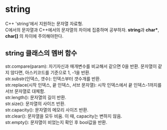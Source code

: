 # string
C++ 'string'에서 지원하는 문자열 자료형.<br>
C에서의 문자열과 C++에서의 문자열의 차이에 집중하며 공부하자. <b>string</b>과 <b>char*</b>, <b>char[]</b> 의 차이에 주의해야한다.<br>

## string 클래스의 멤버 함수
str.compare(param): 자기자신과 매개변수를 비교해서 같으면 0을 반환. 문자열이 같지 않다면, 아스키코드를 기준으로 1, -1을 반환.<br>
str.substr(인덱스, 갯수): 인덱스부터 갯수개를 반환.<br>
str.replace(시작 인덱스, 끝 인덱스, 서브 문자열): 시작 인덱스에서 끝 인덱스-1까지를 서브 문자열로 대체함.<br> 
str.length(): 문자열의 길이 반환.<br> 
str.size(): 문자열의 사이즈 반환.<br>
str.capacity(): 문자열의 메모리 사이즈 반환.<br>
str.clear(): 문자열을 모두 비움. 이 때, capacity는 변하지 않음.<br>
str.empty(): 문자열이 비었는지 확인 후 bool값을 반환.<br>
